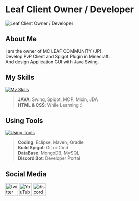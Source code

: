 # Leaf Client Owner / Developer
![Leaf Client Owner / Developer](https://pbs.twimg.com/profile_banners/1300038511383293953/1649417199/1500x500)

## About Me

I am the owner of MC LEAF COMMUNITY (JP).  
Develop PvP Client and Spigot Plugin in Minecraft.  
And design Application GUI with Java Swing.  

## My Skills

[![My Skills](https://skillicons.dev/icons?i=java,html,css&theme=light)](https://skillicons.dev)  
> **JAVA**: Swing, Spigot, MCP, Mixin, JDA  
> **HTML & CSS**: While Learning :)

## Using Tools

[![Using Tools](https://skillicons.dev/icons?i=eclipse,git,maven,gradle,mongodb,mysql,bots&theme=light)](https://skillicons.dev)  
> **Coding**: Eclipse, Maven, Gradle  
> **Build Spigot**: Git or Cmd  
> **DataBase**: MongoDB, MySQL  
> **Discord Bot**: Developer Portal  

## Social Media

[<img src='https://cdn.jsdelivr.net/npm/simple-icons@3.0.1/icons/twitter.svg' alt='twitter' height='40'>](https://twitter.com/leaf_client)  [<img src='https://cdn.jsdelivr.net/npm/simple-icons@3.0.1/icons/youtube.svg' alt='YouTube' height='40'>](https://www.youtube.com/c/Lefiy_MC)  [<img src='https://cdn.jsdelivr.net/npm/simple-icons@3.0.1/icons/discord.svg' alt='discord' height='40'>](https://discord.com/invite/eJtRwnhxdY)

